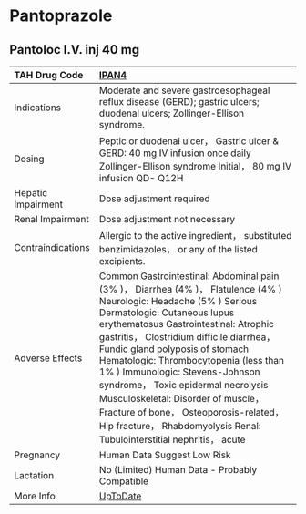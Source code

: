 # Pantoprazole

## Pantoloc I.V. inj 40 mg

| TAH Drug Code      | [IPAN4](https://www.tahsda.org.tw/drugs/hissearch.php?drug_code=IPAN4)                                                                                                                                                                                                                                                                                                                                                                                                                                                                                |
|:-------------------|:------------------------------------------------------------------------------------------------------------------------------------------------------------------------------------------------------------------------------------------------------------------------------------------------------------------------------------------------------------------------------------------------------------------------------------------------------------------------------------------------------------------------------------------------------|
| Indications        | Moderate and severe gastroesophageal reflux disease (GERD); gastric ulcers; duodenal ulcers; Zollinger-Ellison syndrome.                                                                                                                                                                                                                                                                                                                                                                                                                              |
| Dosing             | Peptic or duodenal ulcer， Gastric ulcer & GERD: 40 mg IV infusion once daily Zollinger-Ellison syndrome Initial， 80 mg IV infusion QD- Q12H                                                                                                                                                                                                                                                                                                                                                                                                         |
| Hepatic Impairment | Dose adjustment required                                                                                                                                                                                                                                                                                                                                                                                                                                                                                                                              |
| Renal Impairment   | Dose adjustment not necessary                                                                                                                                                                                                                                                                                                                                                                                                                                                                                                                         |
| Contraindications  | Allergic to the active ingredient， substituted benzimidazoles， or any of the listed excipients.                                                                                                                                                                                                                                                                                                                                                                                                                                                     |
| Adverse Effects    | Common Gastrointestinal: Abdominal pain (3% )， Diarrhea (4% )， Flatulence (4% ) Neurologic: Headache (5% ) Serious Dermatologic: Cutaneous lupus erythematosus Gastrointestinal: Atrophic gastritis， Clostridium difficile diarrhea， Fundic gland polyposis of stomach Hematologic: Thrombocytopenia (less than 1% ) Immunologic: Stevens-Johnson syndrome， Toxic epidermal necrolysis Musculoskeletal: Disorder of muscle， Fracture of bone， Osteoporosis-related， Hip fracture， Rhabdomyolysis Renal: Tubulointerstitial nephritis， acute |
| Pregnancy          | Human Data Suggest Low Risk                                                                                                                                                                                                                                                                                                                                                                                                                                                                                                                           |
| Lactation          | No (Limited) Human Data - Probably Compatible                                                                                                                                                                                                                                                                                                                                                                                                                                                                                                         |
| More Info          | [UpToDate](https://www.uptodate.com/contents/pantoprazole-drug-information)                                                                                                                                                                                                                                                                                                                                                                                                                                                                           |

